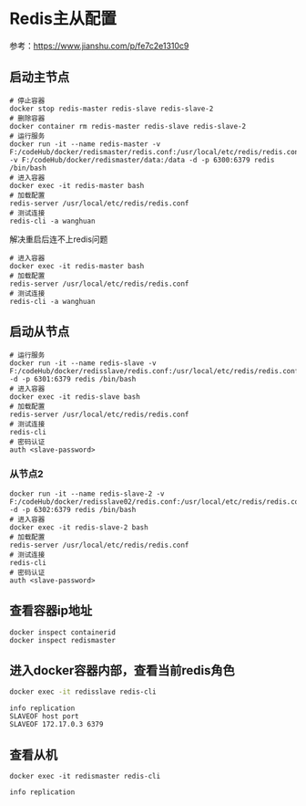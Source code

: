 # Redis主从配置
参考：https://www.jianshu.com/p/fe7c2e1310c9
## 启动主节点
```
# 停止容器
docker stop redis-master redis-slave redis-slave-2
# 删除容器
docker container rm redis-master redis-slave redis-slave-2
# 运行服务
docker run -it --name redis-master -v F:/codeHub/docker/redismaster/redis.conf:/usr/local/etc/redis/redis.conf -v F:/codeHub/docker/redismaster/data:/data -d -p 6300:6379 redis /bin/bash
# 进入容器
docker exec -it redis-master bash
# 加载配置
redis-server /usr/local/etc/redis/redis.conf
# 测试连接
redis-cli -a wanghuan
```

解决重启后连不上redis问题
```
# 进入容器
docker exec -it redis-master bash
# 加载配置
redis-server /usr/local/etc/redis/redis.conf
# 测试连接
redis-cli -a wanghuan
```
## 启动从节点
```
# 运行服务
docker run -it --name redis-slave -v F:/codeHub/docker/redisslave/redis.conf:/usr/local/etc/redis/redis.conf -d -p 6301:6379 redis /bin/bash
# 进入容器
docker exec -it redis-slave bash
# 加载配置
redis-server /usr/local/etc/redis/redis.conf
# 测试连接
redis-cli
# 密码认证
auth <slave-password>
```
### 从节点2
```
docker run -it --name redis-slave-2 -v F:/codeHub/docker/redisslave02/redis.conf:/usr/local/etc/redis/redis.conf -d -p 6302:6379 redis /bin/bash
# 进入容器
docker exec -it redis-slave-2 bash
# 加载配置
redis-server /usr/local/etc/redis/redis.conf
# 测试连接
redis-cli
# 密码认证
auth <slave-password>
```
## 查看容器ip地址
```docker
docker inspect containerid
docker inspect redismaster
```
## 进入docker容器内部，查看当前redis角色
```bash
docker exec -it redisslave redis-cli
```
```redis
info replication
SLAVEOF host port
SLAVEOF 172.17.0.3 6379
```
## 查看从机
```docker
docker exec -it redismaster redis-cli
```
```redis
info replication
```